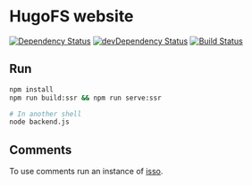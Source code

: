 # HugoFS website

[![Dependency Status](https://david-dm.org/hugo19941994/hugofs.svg)](https://david-dm.org/hugo19941994/hugofs)
[![devDependency Status](https://david-dm.org/hugo19941994/hugofs/dev-status.svg)](https://david-dm.org/hugo19941994/hugofs?type=dev)
[![Build Status](https://travis-ci.com/hugo19941994/hugofs.svg?branch=master)](https://travis-ci.com/hugo19941994/hugofs)

## Run

```bash
npm install
npm run build:ssr && npm run serve:ssr

# In another shell
node backend.js
```

## Comments

To use comments run an instance of [isso](https://github.com/posativ/isso).
